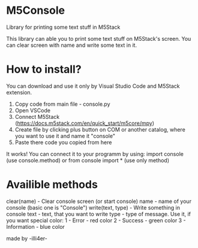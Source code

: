 # M5Console
Library for printing some text stuff in M5Stack

This library can able you to print some text stuff on M5Stack's screen.
You can clear screen with name and write some text in it. 

# How to install?
You can download and use it only by Visual Studio Code and M5Stack extension.
1. Copy code from main file - console.py
2. Open VSCode
3. Connect M5Stack (https://docs.m5stack.com/en/quick_start/m5core/mpy)
4. Create file by clicking plus button on COM or another catalog, where you want to use it and name it "console"
5. Paste there code you copied from here

It works!
You can connect it to your programm by using:
import console (use console.method)
  or
from console import * (use only method)

# Availible methods
clear(name) - Clear console screen (or start console)
  name - name of your console (basic one is "Console")
write(text, type) - Write something in console
  text - text, that you want to write
  type - type of message. Use it, if you want special color:
    1 - Error - red color
    2 - Success - green color
    3 - Information - blue color



made by -illi4er-
